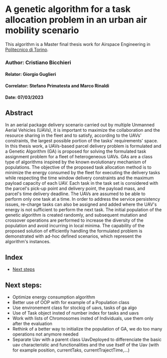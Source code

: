 # A genetic algorithm for a task allocation problem in an urban air mobility scenario
This algorithm is a Master final thesis work for Airspace Engineering in [Politecnico di Torino](https://www.polito.it/en).

### Author: Cristiano Bicchieri
#### Relator: Giorgio Guglieri
#### Correlator: Stefano Primatesta and Marco Rinaldi


#### Date: 07/03/2023


## Abstract
In an aerial package delivery scenario carried out by multiple Unmanned Aerial Vehicles (UAVs), it is important to maximize the collaboration and the resource sharing in the fleet and to satisfy, according to the UAVs' constraints, the largest possible portion of the tasks' requirements' space.
In this thesis work, a UAVs-based parcel delivery problem is formulated and a Genetic Algorithm (GA) is proposed for solving the formulated task assignment problem for a fleet of heterogeneous UAVs.
GAs are a class type of algorithms inspired by the known evolutionary mechanism of populations.
The objective of the proposed task allocation method is to minimize the energy consumed by the fleet for executing the delivery tasks while respecting the time window delivery constraints and the maximum payload capacity of each UAV.
Each task in the task set is considered with the parcel's pick-up point and delivery point, the payload mass, and parcel's time delivery deadline.
The UAVs are assumed to be able to perform only one task at a time. In order to address the service persistency issues, re-charge tasks can also be assigned and added where the UAV's energy is not sufficient to perform the next task.
The initial population of the genetic algorithm is created randomly, and subsequent mutation and crossover operations are performed to increase the diversity of the population and avoid incurring in local minima.
The capability of the proposed solution of efficiently handling the formulated problem is demonstrated with ad-hoc defined scenarios, which represent the algorithm's instances.


## Index
- [Next steps](#next-steps)


## Next steps:
- Optimize energy consumption algorithm
- Better use of OOP with for example of a Population class
- Use environement class for stockig of uavs, tasks of ga algo
- Use of Task object insted of number index for tasks and uavs
- Work with lists of Chromosomes insted of Individuals, use them only after the evaluation
- Rethink of a better way to initialize the population of GA, we do too many operations not anymore needed
- Separate Uav with a parent class UavDeployed to differenciate the basic uav characteristic and functionalities and the use itself of the Uav (with for example position, currentTaks, currentTrajectTime,...)

